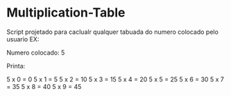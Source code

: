 # Multiplication-Table

Script projetado para caclualr qualquer tabuada do numero colocado pelo usuario EX:

Numero colocado: 5

Printa: 

5 x 0 = 0
5 x 1 = 5
5 x 2 = 10
5 x 3 = 15
5 x 4 = 20
5 x 5 = 25
5 x 6 = 30
5 x 7 = 35
5 x 8 = 40
5 x 9 = 45
